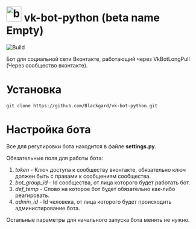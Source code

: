 # <img alt="bot-icon" src="https://image.flaticon.com/icons/svg/1786/1786548.svg" width="40px"></img>&nbsp;vk-bot-python (beta name Empty)
![Build](https://img.shields.io/azure-devops/build/sasna142/vk-bot-python/1)
<br>

Бот для социальной сети Вконтакте, работающий через VkBotLongPull (Через сообщество вконтакте).

# Установка
`git clone https://github.com/Blackgard/vk-bot-python.git`

# Настройка бота 
Все для регулировки бота находится в файле **settings.py**.

Обязательные поля для работы бота:
  1. *token* - Ключ доступа к сообществу вконтакте, обязательно ключ должен быть с правами к сообщениям сообщества.
  2. *bot_group_id* - Id сообщества, от лица которого будет работать бот.
  3. *def_temp* - Слово на которое бот будет обязательно как-либо реагировать.
  4. *admin_id* - Id человека, от лица которого будет происходить администирование бота.
  
Остальные параметры для начального запуска бота менять не нужно.
